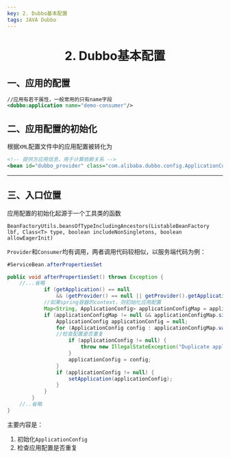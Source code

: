 ```yaml
---
key: 2. Dubbo基本配置
tags: JAVA Dubbo
---
```

# <center>2. Dubbo基本配置</center>

## 一、应用的配置

```xml
//应用有若干属性，一般常用的只有name字段
<dubbo:application name="demo-consumer"/>
```




## 二、应用配置的初始化

根据`XML`配置文件中的应用配置被转化为

```xml
<!-- 提供方应用信息，用于计算依赖关系 -->
<bean id="dubbo_provider" class="com.alibaba.dubbo.config.ApplicationConfig"/>
```

---



## 三、入口位置

应用配置的初始化起源于一个工具类的函数

`BeanFactoryUtils.beansOfTypeIncludingAncestors(ListableBeanFactory lbf, Class<T> type, boolean includeNonSingletons, boolean allowEagerInit)`

`Provider`和`Consumer`均有调用，两者调用代码较相似，以服务端代码为例：

```java
#ServiceBean.afterPropertiesSet

public void afterPropertiesSet() throws Exception {
	//...省略
	        if (getApplication() == null
                && (getProvider() == null || getProvider().getApplication() == null)) {
            //如果spring容器的context，则初始化应用配置
            Map<String, ApplicationConfig> applicationConfigMap = applicationContext == null ? null : BeanFactoryUtils.beansOfTypeIncludingAncestors(applicationContext, ApplicationConfig.class, false, false);
            if (applicationConfigMap != null && applicationConfigMap.size() > 0) {
                ApplicationConfig applicationConfig = null;
                for (ApplicationConfig config : applicationConfigMap.values()) {
                //检查配置是否重复
                    if (applicationConfig != null) {
                        throw new IllegalStateException("Duplicate application configs: " + applicationConfig + " and " + config);
                    }
                    applicationConfig = config;
                }
                if (applicationConfig != null) {
                    setApplication(applicationConfig);
                }
            }
        }
	//..省略
}
```

主要内容是：

1. 初始化`ApplicationConfig`
2. 检查应用配置是否重复

